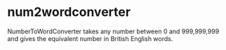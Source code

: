 # num2wordconverter
NumberToWordConverter takes any number between 0 and 999,999,999 and gives the equivalent number in British English words.
